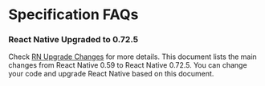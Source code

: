 # Specification FAQs

### React Native Upgraded to 0.72.5

Check [RN Upgrade Changes](../../zh-cn/RN升级需要开发者适配整理.md) for more details. This document lists the main changes from React Native 0.59 to React Native 0.72.5. You can change your code and upgrade React Native based on this document.
